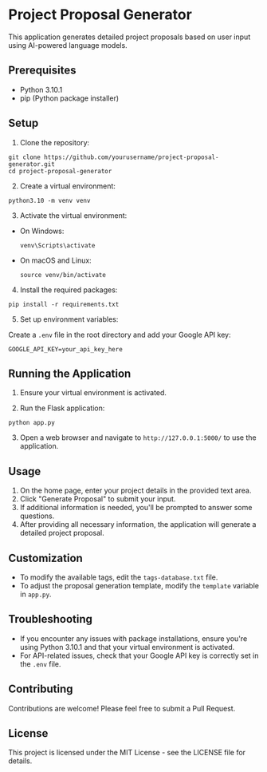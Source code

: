 # Project Proposal Generator

This application generates detailed project proposals based on user input using AI-powered language models.

## Prerequisites

- Python 3.10.1
- pip (Python package installer)

## Setup

1. Clone the repository:
```
git clone https://github.com/yourusername/project-proposal-generator.git
cd project-proposal-generator
```

2. Create a virtual environment:
```
python3.10 -m venv venv
```

3. Activate the virtual environment:
- On Windows:
  ```
  venv\Scripts\activate
  ```
- On macOS and Linux:
  ```
  source venv/bin/activate
  ```

4. Install the required packages:
```
pip install -r requirements.txt
```

5. Set up environment variables:

Create a `.env` file in the root directory and add your Google API key:
```
GOOGLE_API_KEY=your_api_key_here
```

## Running the Application

1. Ensure your virtual environment is activated.

2. Run the Flask application:
```
python app.py
```

3. Open a web browser and navigate to `http://127.0.0.1:5000/` to use the application.

## Usage

1. On the home page, enter your project details in the provided text area.
2. Click "Generate Proposal" to submit your input.
3. If additional information is needed, you'll be prompted to answer some questions.
4. After providing all necessary information, the application will generate a detailed project proposal.

## Customization

- To modify the available tags, edit the `tags-database.txt` file.
- To adjust the proposal generation template, modify the `template` variable in `app.py`.

## Troubleshooting

- If you encounter any issues with package installations, ensure you're using Python 3.10.1 and that your virtual environment is activated.
- For API-related issues, check that your Google API key is correctly set in the `.env` file.

## Contributing

Contributions are welcome! Please feel free to submit a Pull Request.

## License

This project is licensed under the MIT License - see the LICENSE file for details.